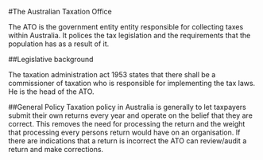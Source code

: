 #The Australian Taxation Office 

The ATO is the government entity entity responsible for collecting taxes within Australia. It polices the tax legislation and the requirements that the population has as a result of it.

##Legislative background

The taxation administration act 1953 states that there shall be a commissioner of taxation who is responsible for implementing the tax laws. He is the head of the ATO.

##General Policy
Taxation policy in Australia is generally to let taxpayers submit their own returns every year and operate on the belief that they are correct. This removes the need for processing the return and the weight that processing every persons return would have on an organisation. If there are indications that a return is incorrect the ATO can review/audit a return and make corrections.
